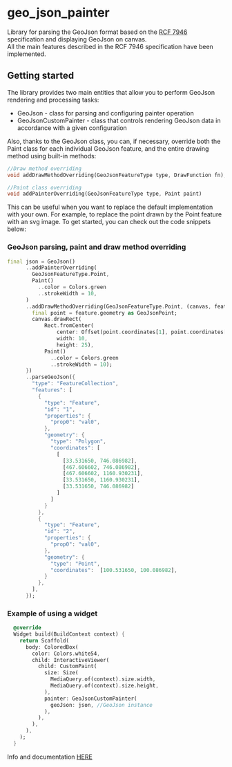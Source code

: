 # geo_json_painter
Library for parsing the GeoJson format based on the [RCF 7946](https://datatracker.ietf.org/doc/html/rfc7946) specification and displaying GeoJson on canvas.  
All the main features described in the RCF 7946 specification have been implemented.

## Getting started

The library provides two main entities that allow you to perform GeoJson rendering and processing tasks:
- GeoJson - сlass for parsing and configuring painter operation
- GeoJsonCustomPainter - class that controls rendering GeoJson data in accordance with a given configuration

Also, thanks to the GeoJson class, you can, if necessary, override both the Paint class for each individual GeoJson feature, and the entire drawing method using built-in methods:

```dart
//Draw method overriding
void addDrawMethodOverriding(GeoJsonFeatureType type, DrawFunction fn);

//Paint class overriding
void addPainterOverriding(GeoJsonFeatureType type, Paint paint)
```

This can be useful when you want to replace the default implementation with your own. For example, to replace the point drawn by the Point feature with an svg image.
To get started, you can check out the code snippets below:

### GeoJson parsing, paint and draw method overriding

```dart
final json = GeoJson()
      ..addPainterOverriding(
        GeoJsonFeatureType.Point,
        Paint()
          ..color = Colors.green
          ..strokeWidth = 10,
      )
      ..addDrawMethodOverriding(GeoJsonFeatureType.Point, (canvas, feature) {
        final point = feature.geometry as GeoJsonPoint;
        canvas.drawRect(
            Rect.fromCenter(
                center: Offset(point.coordinates[1], point.coordinates[0]),
                width: 10,
                height: 25),
            Paint()
              ..color = Colors.green
              ..strokeWidth = 10);
      })
      ..parseGeoJson({
        "type": "FeatureCollection",
        "features": [
          {
            "type": "Feature",
            "id": "1",
            "properties": {
              "prop0": "val0",
            },
            "geometry": {
              "type": "Polygon",
              "coordinates": [
                [
                  [33.531650, 746.086982],
                  [467.606602, 746.086982],
                  [467.606602, 1160.930231],
                  [33.531650, 1160.930231],
                  [33.531650, 746.086982]
                ]
              ]
            }
          },
          {
            "type": "Feature",
            "id": "2",
            "properties": {
              "prop0": "val0",
            },
            "geometry": {
              "type": "Point",
              "coordinates":  [100.531650, 100.086982],
            }
          },
        ],
      });
```

### Example of using a widget

```dart
  @override
  Widget build(BuildContext context) {
    return Scaffold(
      body: ColoredBox(
        color: Colors.white54,
        child: InteractiveViewer(
          child: CustomPaint(
            size: Size(
              MediaQuery.of(context).size.width,
              MediaQuery.of(context).size.height,
            ),
            painter: GeoJsonCustomPainter(
              geoJson: json, //GeoJson instance
            ),
          ),
        ),
      ),
    );
  }
```

Info and documentation [HERE](doc/documentation.md)

